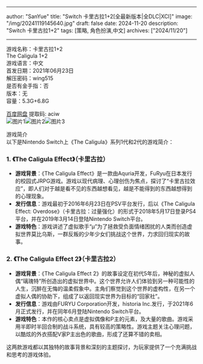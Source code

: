 
---
author: "SanYue"
title: "Switch 卡里古拉1+2[全最新版本|全DLC|XCI]"
image: "/img/20241119145640.jpg"
draft: false
date: 2024-11-20
description: "Switch 卡里古拉1+2"
tags: [策略, 角色扮演,中文]
archives: ["2024/11/20"]

---

游戏名称：卡里古拉1+2   
The Caligula 1+2    
游戏语言：中文  
首发日期：2021年06月23日  
解压密码：wing515  
是否有金手指：否  
版本：无   
容量：5.3G+6.8G

[百度网盘](https://pan.baidu.com/s/1UpBYDPpVG-0jgSNbIWokBg) 提取码: aciw  
![图片1](/img/82ecb6.jpg)![图片2](/img/e4951f.jpg)![图片3](/img/663f3a.jpg)  

游戏简介  
以下是Nintendo Switch上《The Caligula》系列1代和2代的游戏简介：

### 1. 《The Caligula Effect》（卡里古拉）
- **游戏背景**：《The Caligula Effect》是一款由Aquria开发，FuRyu在日本发行的校园式JRPG游戏。游戏以现代病理、心理创伤为焦点，探讨了“卡里古拉效应”，即人们对于越是看不见的东西越想看见，越是不能得到的东西越想得到的心理现象。
- **发行信息**：游戏最初于2016年6月23日在PSV平台发行，后以《The Caligula Effect: Overdose》（卡里古拉：过量强化）的形式于2018年5月17日登录PS4平台，并在2019年3月14日登陆Nintendo Switch平台。
- **游戏特色**：游戏讲述了虚拟歌手“μ”为了拯救受负面情绪困扰的人类而创造虚拟世界莫比乌斯，一群反叛的少年少女们挑战这个世界，力求回归现实的故事。

### 2. 《The Caligula Effect 2》（卡里古拉2）
- **游戏背景**：《The Caligula Effect 2》的故事设定在初代5年后，神秘的虚拟人偶“璃瑰特”所创造出的虚拟世界中。这个世界允许人们体验到另一种可能性的人生，沉醉在无悔的温柔假象中。主角们察觉到这个世界的虚构性，在另一个虚拟人偶的协助下，组成了以返回现实世界为目标的“回家社”。
- **发行信息**：游戏由FURYU Corporation开发，historia Inc.发行，于2021年6月正式发行，并在同年6月登陆Nintendo Switch平台。
- **游戏特色**：本作的核心卖点是虚拟偶像和P主的元素，及大量的歌曲。游戏采用半即时半回合制的战斗系统，具有较高的策略性。游戏主题关注心理问题，以酷炫的外衣搭配V家P主出色的歌曲，形成了还算不错的卖相。

这两款游戏都以其独特的故事背景和深刻的主题探讨，为玩家提供了一个充满挑战和思考的游戏体验。

